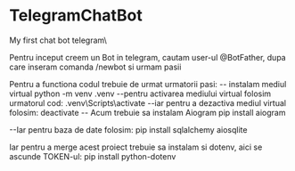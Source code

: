 # TelegramChatBot
My first chat bot telegram\

Pentru inceput creem un Bot in telegram, cautam user-ul @BotFather, dupa care inseram comanda /newbot si urmam pasii 

Pentru a functiona codul trebuie de urmat urmatorii pasi:
-- instalam mediul virtual
python -m venv .venv
--pentru activarea mediului virtual folosim urmatorul cod:
.venv\Scripts\activate
--iar pentru a dezactiva mediul virtual folosim:
deactivate
-- Acum trebuie sa instalam Aiogram
pip install aiogram

--Iar pentru baza de date folosim:
pip install sqlalchemy aiosqlite

Iar pentru a merge acest proiect trebuie sa instalam si dotenv, aici se ascunde TOKEN-ul:
pip install python-dotenv
